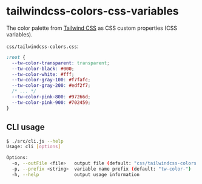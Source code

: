 # tailwindcss-colors-css-variables

The color palette from
[Tailwind CSS](https://github.com/tailwindcss/tailwindcss)
as CSS custom properties (CSS variables).

`css/tailwindcss-colors.css`:

```css
:root {
  --tw-color-transparent: transparent;
  --tw-color-black: #000;
  --tw-color-white: #fff;
  --tw-color-gray-100: #f7fafc;
  --tw-color-gray-200: #edf2f7;
  /* ... */
  --tw-color-pink-800: #97266d;
  --tw-color-pink-900: #702459;
}
```

## CLI usage

```bash
$ ./src/cli.js --help
Usage: cli [options]

Options:
  -o, --outFile <file>   output file (default: "css/tailwindcss-colors.css")
  -p, --prefix <string>  variable name prefix (default: "tw-color-")
  -h, --help             output usage information
```
